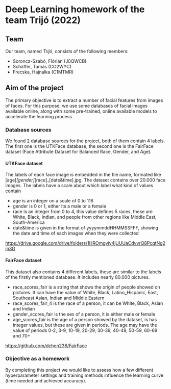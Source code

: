 # Deep Learning homework of the team Trijó (2022)
## Team
Our team, named *Trijó*, consists of the following members:<br/>
+ Soroncz-Szabó, Flórián (J0QWCB)
+ Schäffer, Tamás (CO2WYC)
+ Frecska, Hajnalka (C1MTMR)

## Aim of the project
The primary objective is to extract a number of facial features from images of faces. For this purpose, we use some databases of facial images available online, along with some pre-trained, online available models to accelerate the learning process

### Database sources
We found 2 database sources for the project, both of them contain 4 labels. The first one is the UTKFace database, the second one is the FairFace dataset (Face Attribute Dataset for Balanced Race, Gender, and Age).
#### UTKFace dataset
The labels of each face image is embedded in the file name, formated like [age]_[gender]_[race]_[date&time].jpg. The dataset contains over 20.000 face images.
The labels have a scale about which label what kind of values contain
+ age is an integer on a scale of 0 to 116
+ gender is 0 or 1, either its a male or a female
+ race is an integer from 0 to 4, this value defines 5 races, these are White, Black, Indian, and people from other regions like Middle East, South-America
+ date&time is given in the format of yyyymmddHHMMSSFFF, showing the date and time of each images when they were collected

https://drive.google.com/drive/folders/1HROmgviy4jUUUaCdvvrQ8PcqtNg2jn3G

#### FairFace dataset
This dataset also contains 4 different labels, these are similar to the labels of the firstly mentioned database. It includes nearly 80.000 pictures.
+ race_scores_fair is a string that shows the origin of people showed on pictures. It can have the value of White, Black, Latino_Hispanic, East, Southeast Asian, Indian and Middle Eastern
+ race_scores_fair_4 is the race of a person, it can be White, Black, Asian and Indian
+ gender_scores_fair is the sex of a person, it is either male or female
+ age_scores_fair is the age of a person showed by the dataset, is has integer values, but these are given in periods. The age may have the value of periods 0-2, 3-9, 10-19, 20-29, 30-39, 40-49, 50-59, 60-69 and 70+

https://github.com/dchen236/FairFace

### Objective as a homework
By completing this project we would like to assess how a few different hyperparameter settings and training methods influence the learning curve (time needed and achieved accuracy).
